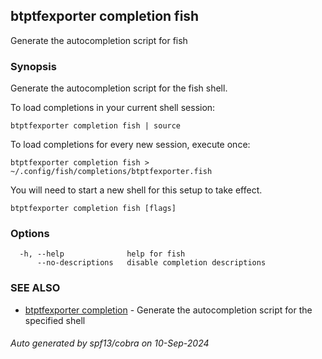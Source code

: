 ## btptfexporter completion fish

Generate the autocompletion script for fish

### Synopsis

Generate the autocompletion script for the fish shell.

To load completions in your current shell session:

	btptfexporter completion fish | source

To load completions for every new session, execute once:

	btptfexporter completion fish > ~/.config/fish/completions/btptfexporter.fish

You will need to start a new shell for this setup to take effect.


```
btptfexporter completion fish [flags]
```

### Options

```
  -h, --help              help for fish
      --no-descriptions   disable completion descriptions
```

### SEE ALSO

* [btptfexporter completion](btptfexporter_completion.md)	 - Generate the autocompletion script for the specified shell

###### Auto generated by spf13/cobra on 10-Sep-2024
